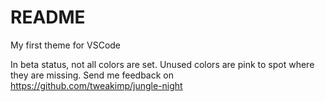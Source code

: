 # README
My first theme for VSCode

In beta status, not all colors are set. Unused colors are pink to spot where they are missing.
Send me feedback on https://github.com/tweakimp/jungle-night